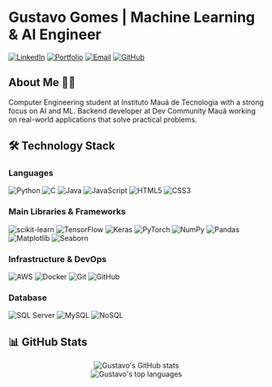 # Gustavo Gomes | Machine Learning & AI Engineer

[![LinkedIn](https://img.shields.io/badge/LinkedIn-0077B5?style=for-the-badge&logo=linkedin&logoColor=white)](https://linkedin.com/in/gustavo-gomes-581975333/)
[![Portfolio](https://img.shields.io/badge/Portfolio-FF5722?style=for-the-badge&logo=google-chrome&logoColor=white)](https://gomes-gustavo.github.io/portfolio/)
[![Email](https://img.shields.io/badge/Email-D14836?style=for-the-badge&logo=gmail&logoColor=white)](mailto:gustavo.agomes@outlook.com)
[![GitHub](https://img.shields.io/badge/GitHub-100000?style=for-the-badge&logo=github&logoColor=white)](https://github.com/Gomes-Gustavo)

## About Me 👨‍💻

Computer Engineering student at Instituto Mauá de Tecnologia with a strong focus on AI and ML. Backend developer at Dev Community Mauá working on real-world applications that solve practical problems.

## 🛠️ Technology Stack

### Languages 

![Python](https://img.shields.io/badge/python-3670A0?style=for-the-badge&logo=python&logoColor=ffdd54)
![C](https://img.shields.io/badge/c-%2300599C.svg?style=for-the-badge&logo=c&logoColor=white)
![Java](https://img.shields.io/badge/java-%23ED8B00.svg?style=for-the-badge&logo=java&logoColor=white)
![JavaScript](https://img.shields.io/badge/javascript-%23323330.svg?style=for-the-badge&logo=javascript&logoColor=%23F7DF1E)
![HTML5](https://img.shields.io/badge/html5-%23E34F26.svg?style=for-the-badge&logo=html5&logoColor=white)
![CSS3](https://img.shields.io/badge/css3-%231572B6.svg?style=for-the-badge&logo=css3&logoColor=white)

### Main Libraries & Frameworks

![scikit-learn](https://img.shields.io/badge/scikit--learn-%23F7931E.svg?style=for-the-badge&logo=scikit-learn&logoColor=white)
![TensorFlow](https://img.shields.io/badge/TensorFlow-%23FF6F00.svg?style=for-the-badge&logo=TensorFlow&logoColor=white)
![Keras](https://img.shields.io/badge/Keras-%23D00000.svg?style=for-the-badge&logo=Keras&logoColor=white)
![PyTorch](https://img.shields.io/badge/PyTorch-%23EE4C2C.svg?style=for-the-badge&logo=PyTorch&logoColor=white)
![NumPy](https://img.shields.io/badge/numpy-%23013243.svg?style=for-the-badge&logo=numpy&logoColor=white)
![Pandas](https://img.shields.io/badge/pandas-%23150458.svg?style=for-the-badge&logo=pandas&logoColor=white)
![Matplotlib](https://img.shields.io/badge/Matplotlib-%23ffffff.svg?style=for-the-badge&logo=Matplotlib&logoColor=black)
![Seaborn](https://img.shields.io/badge/Seaborn-%23AAAAAA.svg?style=for-the-badge&logo=Seaborn&logoColor=white)


### Infrastructure & DevOps

![AWS](https://img.shields.io/badge/AWS-%23FF9900.svg?style=for-the-badge&logo=amazon-aws&logoColor=white)
![Docker](https://img.shields.io/badge/docker-%230db7ed.svg?style=for-the-badge&logo=docker&logoColor=white)
![Git](https://img.shields.io/badge/git-%23F05033.svg?style=for-the-badge&logo=git&logoColor=white)
![GitHub](https://img.shields.io/badge/github-%23121011.svg?style=for-the-badge&logo=github&logoColor=white)


### Database

![SQL Server](https://img.shields.io/badge/Microsoft%20SQL%20Server-CC2927?style=for-the-badge&logo=microsoft%20sql%20server&logoColor=white)
![MySQL](https://img.shields.io/badge/mysql-%2300f.svg?style=for-the-badge&logo=mysql&logoColor=white)
![NoSQL](https://img.shields.io/badge/NoSQL-%2320232a.svg?style=for-the-badge&logo=NoSQL&logoColor=white)


## 📊 GitHub Stats

<div align="center">
  <img src="https://github-readme-stats.vercel.app/api?username=Gomes-Gustavo&show_icons=true&theme=radical" alt="Gustavo's GitHub stats" />
</div>

<div align="center">
  <img src="https://github-readme-stats.vercel.app/api/top-langs/?username=Gomes-Gustavo&layout=compact&theme=radical" alt="Gustavo's top languages" />
</div>
